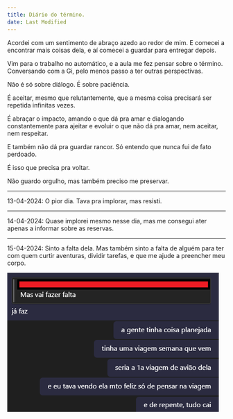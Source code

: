```yaml
---
title: Diário do término.
date: Last Modified
---
```


Acordei com um sentimento de abraço azedo ao redor de mim. E comecei a encontrar mais coisas dela, e aí comecei a guardar para entregar depois.

Vim para o trabalho no automático, e a aula me fez pensar sobre o término. Conversando com a Gi, pelo menos passo a ter outras perspectivas.

Não é só sobre diálogo. É sobre paciência.

É aceitar, mesmo que relutantemente, que a mesma coisa precisará ser repetida infinitas vezes.

É abraçar o impacto, amando o que dá pra amar e dialogando constantemente para ajeitar e evoluir o que não dá pra amar, nem aceitar, nem respeitar.

E também não dá pra guardar rancor. Só entendo que nunca fui de fato perdoado.

É isso que precisa pra voltar.

Não guardo orgulho, mas também preciso me preservar.

---

13-04-2024:
O pior dia. Tava pra implorar, mas resisti.

---

14-04-2024:
Quase implorei mesmo nesse dia, mas me consegui ater apenas a informar sobre as reservas.

---

15-04-2024:
Sinto a falta dela.
Mas também sinto a falta de alguém para ter com quem curtir aventuras, dividir tarefas, e que me ajude a preencher meu corpo.

<img src="https://github.com/fcoalcantarajr/blog-do-chicao/blob/e189823e7ae8e49d5aa736087ddfe07dca019a45/assets/images/hm.png"/>